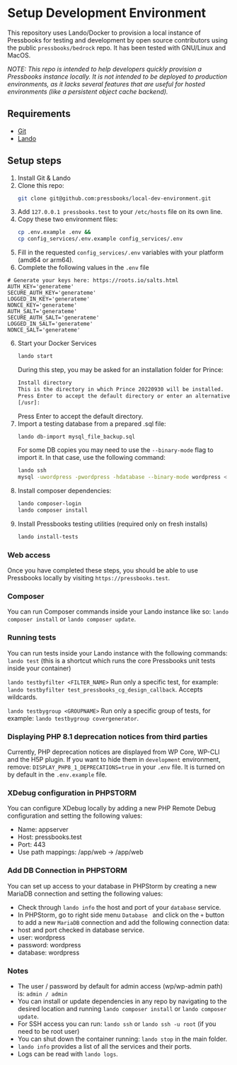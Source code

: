 # Setup Development Environment
This repository uses Lando/Docker to provision a local instance of Pressbooks for testing and development by open source contributors using the public `pressbooks/bedrock` repo. It has been tested with GNU/Linux and MacOS.

*NOTE: This repo is intended to help developers quickly provision a Pressbooks instance locally. It is not intended to be deployed to production environments, as it lacks several features that are useful for hosted environments (like a persistent object cache backend).* 

## Requirements
- [Git](https://git-scm.com/book/en/v2/Getting-Started-Installing-Git)
- [Lando](https://docs.lando.dev/getting-started/installation.html)

## Setup steps
1. Install Git & Lando
2. Clone this repo:
   ```bash
   git clone git@github.com:pressbooks/local-dev-environment.git
   ```
3. Add `127.0.0.1 pressbooks.test` to your `/etc/hosts` file on its own line.
4. Copy these two environment files:
   ```bash
   cp .env.example .env && 
   cp config_services/.env.example config_services/.env
   ```
5. Fill in the requested `config_services/.env` variables with your platform (amd64 or arm64).
5. Complete the following values in the `.env` file
```shell
# Generate your keys here: https://roots.io/salts.html
AUTH_KEY='generateme'
SECURE_AUTH_KEY='generateme'
LOGGED_IN_KEY='generateme'
NONCE_KEY='generateme'
AUTH_SALT='generateme'
SECURE_AUTH_SALT='generateme'
LOGGED_IN_SALT='generateme'
NONCE_SALT='generateme'
```
6. Start your Docker Services
   ```bash
   lando start
   ```
   During this step, you may be asked for an installation folder for Prince:
	 ```bash
   Install directory
   	This is the directory in which Prince 20220930 will be installed.
   	Press Enter to accept the default directory or enter an alternative.
   	[/usr]: 
	 ```
 	 Press Enter to accept the default directory.
7. Import a testing database from a prepared .sql file:
    ```bash
   lando db-import mysql_file_backup.sql
    ```
   For some DB copies you may need to use the `--binary-mode` flag to import it.
   In that case, use the following command:
   ```bash
   lando ssh
   mysql -uwordpress -pwordpress -hdatabase --binary-mode wordpress < mysql_file_backup.sql
   ```
8. Install composer dependencies:
    ```bash
   lando composer-login
   lando composer install
   ```
9. Install Pressbooks testing utilities (required only on fresh installs)
    ```bash
   lando install-tests
   ```

### Web access
Once you have completed these steps, you should be able to use Pressbooks locally by visiting `https://pressbooks.test`.

### Composer
You can run Composer commands inside your Lando instance like so: `lando composer install` or `lando composer update`.

### Running tests
You can run tests inside your Lando instance with the following commands:
`lando test` (this is a shortcut which runs the core Pressbooks unit tests inside your container)

`lando testbyfilter <FILTER_NAME>` Run only a specific test, for example: `lando testbyfilter test_pressbooks_cg_design_callback`. Accepts wildcards.

`lando testbygroup <GROUPNAME>` Run only a specific group of tests, for example: `lando testbygroup covergenerator`.

### Displaying PHP 8.1 deprecation notices from third parties
Currently, PHP deprecation notices are displayed from WP Core, WP-CLI and the H5P plugin. If you want to hide them in `development` environment, remove:
`DISPLAY_PHP8_1_DEPRECATIONS=true` in your `.env` file. It is turned on by default in the `.env.example` file.

### XDebug configuration in PHPSTORM
You can configure XDebug locally by adding a new PHP Remote Debug configuration and setting the following values:
- Name: appserver
- Host: pressbooks.test
- Port: 443
- Use path mappings: <YOUR PATH>/app/web -> /app/web

### Add DB Connection in PHPSTORM
You can set up access to your database in PHPStorm by creating a new MariaDB connection and setting the following values:
- Check through `lando info` the host and port of your `database` service.
- In PHPStorm, go to right side menu `Database ` and click on the `+` button to add a new `MariaDB` connection 
and add the following connection data:
- host and port checked in database service.
- user: wordpress
- password: wordpress
- database: wordpress

### Notes
- The user / password by default for admin access (wp/wp-admin path) is: `admin / admin`
- You can install or update dependencies in any repo by navigating to the desired location and running `lando composer install` or `lando composer update`.
- For SSH access you can run: `lando ssh` or `lando ssh -u root` (if you need to be root user)
- You can shut down the container running: `lando stop` in the main folder.
- `lando info` provides a list of all the services and their ports.
- Logs can be read with `lando logs`.
